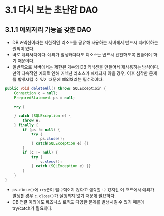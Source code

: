 # 3.1 다시 보는 초난감 DAO

## 3.1.1 예외처리 기능을 갖춘 DAO

- DB 커넥션이라는 제한적인 리소스를 공유해 사용하는 서버에서 반드시 지켜야하는 원칙이 있다.
- 바로 예외처리이다. 예외가 발생하더라도 리소스는 반드시 반환하도록 만들어야 하기 때문이다.
- 일반적으로 서버에서는 제한된 개수의 DB 커넥션을 만들어서 재사용하는 방식이다. 만약 지속적인 예외로 인해 커넥션 리소스가 해제되지 않을 경우, 이후 심각한 문제를 발생시킬 수 있기 때문에 예외처리는 필수적이다.

```java
public void deleteAll() throws SQLExceptioin {
    Connection c = null;
    PreparedStatement ps = null;
    
    try {
    
    } catch (SQLException e) {
        throw e;
    } finally {
        if (ps != null) {
            try {
                ps.close();
            } catch(SQLException e) {}
        }
        if (c != null) {
            try {
                c.close();
            } catch (SQLException e) {}
        }
    }
}
```

- `ps.close()`에 `try`문이 필수적이지 않다고 생각할 수 있지만 이 코드에서 예외가 발생할 경우 `c.close()`가 실행되지 않기 때문에 필요하다.
- DB 연결 이외에도 비즈니스 로직도 다양한 문제를 발생시킬 수 있기 때문에 try/catch가 필요하다.
